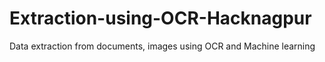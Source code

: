 # Extraction-using-OCR-Hacknagpur

Data extraction from documents, images using OCR and Machine learning
